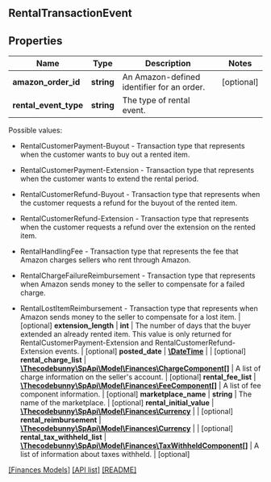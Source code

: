 ## RentalTransactionEvent

## Properties

Name | Type | Description | Notes
------------ | ------------- | ------------- | -------------
**amazon_order_id** | **string** | An Amazon-defined identifier for an order. | [optional]
**rental_event_type** | **string** | The type of rental event.

Possible values:

* RentalCustomerPayment-Buyout - Transaction type that represents when the customer wants to buy out a rented item.

* RentalCustomerPayment-Extension - Transaction type that represents when the customer wants to extend the rental period.

* RentalCustomerRefund-Buyout - Transaction type that represents when the customer requests a refund for the buyout of the rented item.

* RentalCustomerRefund-Extension - Transaction type that represents when the customer requests a refund over the extension on the rented item.

* RentalHandlingFee - Transaction type that represents the fee that Amazon charges sellers who rent through Amazon.

* RentalChargeFailureReimbursement - Transaction type that represents when Amazon sends money to the seller to compensate for a failed charge.

* RentalLostItemReimbursement - Transaction type that represents when Amazon sends money to the seller to compensate for a lost item. | [optional]
**extension_length** | **int** | The number of days that the buyer extended an already rented item. This value is only returned for RentalCustomerPayment-Extension and RentalCustomerRefund-Extension events. | [optional]
**posted_date** | [**\DateTime**](\DateTime.md) |  | [optional]
**rental_charge_list** | [**\Thecodebunny\SpApi\Model\Finances\ChargeComponent[]**](ChargeComponent.md) | A list of charge information on the seller&#39;s account. | [optional]
**rental_fee_list** | [**\Thecodebunny\SpApi\Model\Finances\FeeComponent[]**](FeeComponent.md) | A list of fee component information. | [optional]
**marketplace_name** | **string** | The name of the marketplace. | [optional]
**rental_initial_value** | [**\Thecodebunny\SpApi\Model\Finances\Currency**](Currency.md) |  | [optional]
**rental_reimbursement** | [**\Thecodebunny\SpApi\Model\Finances\Currency**](Currency.md) |  | [optional]
**rental_tax_withheld_list** | [**\Thecodebunny\SpApi\Model\Finances\TaxWithheldComponent[]**](TaxWithheldComponent.md) | A list of information about taxes withheld. | [optional]

[[Finances Models]](../) [[API list]](../../Api) [[README]](../../../README.md)
